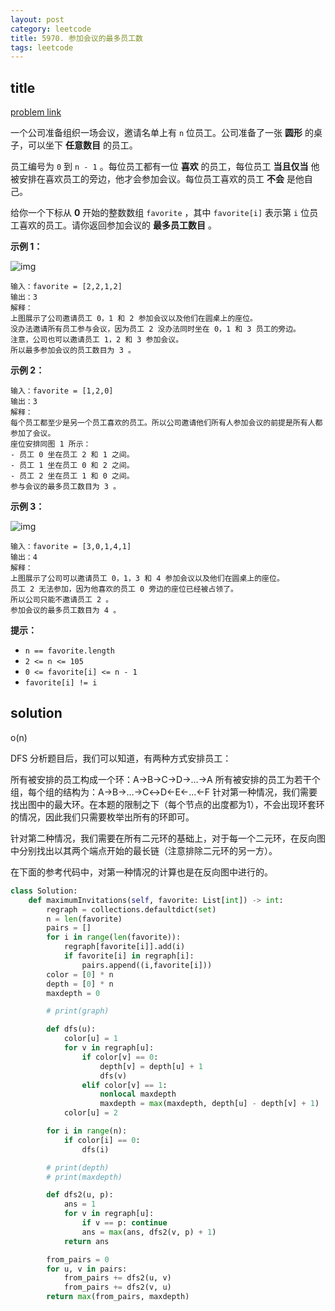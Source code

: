 ```yaml
---
layout: post
category: leetcode
title: 5970. 参加会议的最多员工数
tags: leetcode
---
```


## title
[problem link](https://leetcode-cn.com/problems/maximum-employees-to-be-invited-to-a-meeting/)

一个公司准备组织一场会议，邀请名单上有 `n` 位员工。公司准备了一张 **圆形** 的桌子，可以坐下 **任意数目** 的员工。

员工编号为 `0` 到 `n - 1` 。每位员工都有一位 **喜欢** 的员工，每位员工 **当且仅当** 他被安排在喜欢员工的旁边，他才会参加会议。每位员工喜欢的员工 **不会** 是他自己。

给你一个下标从 **0** 开始的整数数组 `favorite` ，其中 `favorite[i]` 表示第 `i` 位员工喜欢的员工。请你返回参加会议的 **最多员工数目** 。

 

**示例 1：**

![img](https://cdn.jsdelivr.net/gh/mafulong/mdPic@vv10/img/202508301531481.png)

```
输入：favorite = [2,2,1,2]
输出：3
解释：
上图展示了公司邀请员工 0，1 和 2 参加会议以及他们在圆桌上的座位。
没办法邀请所有员工参与会议，因为员工 2 没办法同时坐在 0，1 和 3 员工的旁边。
注意，公司也可以邀请员工 1，2 和 3 参加会议。
所以最多参加会议的员工数目为 3 。
```

**示例 2：**

```
输入：favorite = [1,2,0]
输出：3
解释：
每个员工都至少是另一个员工喜欢的员工。所以公司邀请他们所有人参加会议的前提是所有人都参加了会议。
座位安排同图 1 所示：
- 员工 0 坐在员工 2 和 1 之间。
- 员工 1 坐在员工 0 和 2 之间。
- 员工 2 坐在员工 1 和 0 之间。
参与会议的最多员工数目为 3 。
```

**示例 3：**

![img](https://cdn.jsdelivr.net/gh/mafulong/mdPic@vv10/img/202508301531615.png)

```
输入：favorite = [3,0,1,4,1]
输出：4
解释：
上图展示了公司可以邀请员工 0，1，3 和 4 参加会议以及他们在圆桌上的座位。
员工 2 无法参加，因为他喜欢的员工 0 旁边的座位已经被占领了。
所以公司只能不邀请员工 2 。
参加会议的最多员工数目为 4 。
```

 

**提示：**

- `n == favorite.length`
- `2 <= n <= 105`
- `0 <= favorite[i] <= n - 1`
- `favorite[i] != i`

## solution

o(n)

DFS
分析题目后，我们可以知道，有两种方式安排员工：

所有被安排的员工构成一个环：A->B->C->D->…->A
所有被安排的员工为若干个组，每个组的结构为：A->B->…->C↔D<-E<-…<-F
针对第一种情况，我们需要找出图中的最大环。在本题的限制之下（每个节点的出度都为1），不会出现环套环的情况，因此我们只需要枚举出所有的环即可。

针对第二种情况，我们需要在所有二元环的基础上，对于每一个二元环，在反向图中分别找出以其两个端点开始的最长链（注意排除二元环的另一方）。

在下面的参考代码中，对第一种情况的计算也是在反向图中进行的。

```python
class Solution:
    def maximumInvitations(self, favorite: List[int]) -> int:
        regraph = collections.defaultdict(set)
        n = len(favorite)
        pairs = []
        for i in range(len(favorite)):
            regraph[favorite[i]].add(i)
            if favorite[i] in regraph[i]:
                pairs.append((i,favorite[i]))
        color = [0] * n
        depth = [0] * n
        maxdepth = 0

        # print(graph)

        def dfs(u):
            color[u] = 1
            for v in regraph[u]:
                if color[v] == 0:
                    depth[v] = depth[u] + 1
                    dfs(v)
                elif color[v] == 1:
                    nonlocal maxdepth
                    maxdepth = max(maxdepth, depth[u] - depth[v] + 1)
            color[u] = 2

        for i in range(n):
            if color[i] == 0:
                dfs(i)

        # print(depth)
        # print(maxdepth)

        def dfs2(u, p):
            ans = 1
            for v in regraph[u]:
                if v == p: continue
                ans = max(ans, dfs2(v, p) + 1)
            return ans

        from_pairs = 0
        for u, v in pairs:
            from_pairs += dfs2(u, v)
            from_pairs += dfs2(v, u)
        return max(from_pairs, maxdepth)

```
